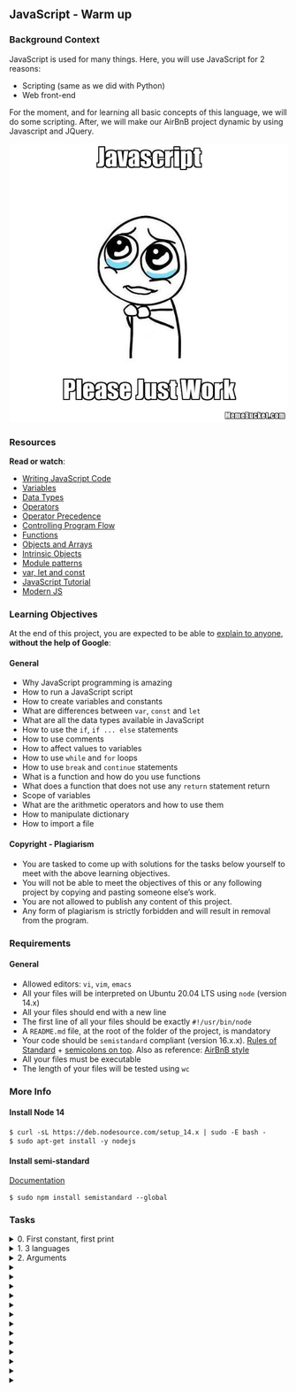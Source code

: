 ## JavaScript - Warm up
### Background Context

JavaScript is used for many things. Here, you will use JavaScript for 2 reasons:

- Scripting (same as we did with Python)
- Web front-end

For the moment, and for learning all basic concepts of this language, we will do some scripting. After, we will make our AirBnB project dynamic by using Javascript and JQuery.

![JavaScript](Javascript-535.png.jpeg)

### Resources

**Read or watch**:

- [Writing JavaScript Code](https://developer.mozilla.org/en-US/docs/Learn/Getting_started_with_the_web/JavaScript_basics)
- [Variables](https://developer.mozilla.org/en-US/docs/Learn/JavaScript/First_steps/Variables)
- [Data Types](https://developer.mozilla.org/en-US/docs/Web/JavaScript/Data_structures)
- [Operators](https://developer.mozilla.org/en-US/docs/Learn/Getting_started_with_the_web/JavaScript_basics)
- [Operator Precedence](https://developer.mozilla.org/en-US/docs/Web/JavaScript/Reference/Operators/Operator_Precedence)
- [Controlling Program Flow](https://developer.mozilla.org/en-US/docs/Web/JavaScript/Guide/Control_flow_and_error_handling)
- [Functions](https://developer.mozilla.org/en-US/docs/Learn/JavaScript/Building_blocks/Functions)
- [Objects and Arrays](https://developer.mozilla.org/en-US/docs/Learn/JavaScript/Objects)
- [Intrinsic Objects](https://developer.mozilla.org/en-US/docs/Learn/JavaScript/Objects)
- [Module patterns](https://darrenderidder.github.io/talks/ModulePatterns/#/)
- [var, let and const](https://www.youtube.com/watch?v=sjyJBL5fkp8)
- [JavaScript Tutorial](https://www.youtube.com/watch?v=vZBCTc9zHtI)
- [Modern JS](https://github.com/mbeaudru/modern-js-cheatsheet)

### Learning Objectives

At the end of this project, you are expected to be able to [explain to anyone](https://fs.blog/feynman-learning-technique/), **without the help of Google**:

#### General

- Why JavaScript programming is amazing
- How to run a JavaScript script
- How to create variables and constants
- What are differences between `var`, `const` and `let`
- What are all the data types available in JavaScript
- How to use the `if`, `if ... else` statements
- How to use comments
- How to affect values to variables
- How to use `while` and `for` loops
- How to use `break` and `continue` statements
- What is a function and how do you use functions
- What does a function that does not use any `return` statement return
- Scope of variables
- What are the arithmetic operators and how to use them
- How to manipulate dictionary
- How to import a file

#### Copyright - Plagiarism

- You are tasked to come up with solutions for the tasks below yourself to meet with the above learning objectives.
- You will not be able to meet the objectives of this or any following project by copying and pasting someone else’s work.
- You are not allowed to publish any content of this project.
- Any form of plagiarism is strictly forbidden and will result in removal from the program.

### Requirements

#### General

- Allowed editors: `vi`, `vim`, `emacs`
- All your files will be interpreted on Ubuntu 20.04 LTS using `node` (version 14.x)
- All your files should end with a new line
- The first line of all your files should be exactly `#!/usr/bin/node`
- A `README.md` file, at the root of the folder of the project, is mandatory
- Your code should be `semistandard` compliant (version 16.x.x). [Rules of Standard](https://standardjs.com/rules.html) + [semicolons on top](https://github.com/standard/semistandard). Also as reference: [AirBnB style](https://github.com/airbnb/javascript)
- All your files must be executable
- The length of your files will be tested using `wc`

### More Info

#### Install Node 14

```shell
$ curl -sL https://deb.nodesource.com/setup_14.x | sudo -E bash -
$ sudo apt-get install -y nodejs
```

#### Install semi-standard

[Documentation](https://github.com/standard/semistandard)

```shell
$ sudo npm install semistandard --global
```

### Tasks
<details>
<summary>0. First constant, first print</summary>

Write a script that prints “JavaScript is amazing”:

- You must create a constant variable called `myVar` with the value “JavaScript is amazing”
- You must use `console.log(...)` to print all output
- You are not allowed to use `var`

```shell
guillaume@ubuntu:~/0x12$ ./0-javascript_is_amazing.js 
JavaScript is amazing
guillaume@ubuntu:~/0x12$ 
guillaume@ubuntu:~/0x12$ semistandard ./0-javascript_is_amazing.js 
guillaume@ubuntu:~/0x12$ 
```

***
**Repo:**
- GitHub repository: `alx-higher_level_programming`
- Directory: `0x12-javascript-warm_up`
- File: `0-javascript_is_amazing.js`
</details>

<details>
<summary>1. 3 languages</summary>

Write a script that prints 3 lines:

- The first line: “C is fun”
- The second line: “Python is cool”
- The third line: “JavaScript is amazing”
- You must use `console.log(...)` to print all output
- You are not allowed to use `var`

```shell
guillaume@ubuntu:~/0x12$ ./1-multi_languages.js 
C is fun
Python is cool
JavaScript is amazing
guillaume@ubuntu:~/0x12$ 
```

***
**Repo:**
- GitHub repository: `alx-higher_level_programming`
- Directory: `0x12-javascript-warm_up`
- File: `1-multi_languages.js`
</details>

<details>
<summary>2. Arguments</summary>

Write a script that prints a message depending of the number of arguments passed:

- If no arguments are passed to the script, print “No argument”
- If only one argument is passed to the script, print “Argument found”
- Otherwise, print “Arguments found”
- You must use `console.log(...)` to print all output
- You are not allowed to use `var`

Reference: [process.argv](https://nodejs.org/api/process.html#process_process_argv)

```shell
guillaume@ubuntu:~/0x12$ ./2-arguments.js 
No argument
guillaume@ubuntu:~/0x12$ ./2-arguments.js Best
Argument found
guillaume@ubuntu:~/0x12$ ./2-arguments.js Best School
Arguments found
guillaume@ubuntu:~/0x12$ 
```

***
**Repo:**
- GitHub repository: `alx-higher_level_programming`
- Directory: `0x12-javascript-warm_up`
- File: `0-javascript_is_amazing.js`
</details>

<details>
<summary></summary>

***
**Repo:**
- GitHub repository: `alx-higher_level_programming`
- Directory: `0x12-javascript-warm_up`
- File: `0-javascript_is_amazing.js`
</details>

<details>
<summary></summary>

***
**Repo:**
- GitHub repository: `alx-higher_level_programming`
- Directory: `0x12-javascript-warm_up`
- File: `0-javascript_is_amazing.js`
</details>

<details>
<summary></summary>

***
**Repo:**
- GitHub repository: `alx-higher_level_programming`
- Directory: `0x12-javascript-warm_up`
- File: `0-javascript_is_amazing.js`
</details>

<details>
<summary></summary>

***
**Repo:**
- GitHub repository: `alx-higher_level_programming`
- Directory: `0x12-javascript-warm_up`
- File: `0-javascript_is_amazing.js`
</details>

<details>
<summary></summary>

***
**Repo:**
- GitHub repository: `alx-higher_level_programming`
- Directory: `0x12-javascript-warm_up`
- File: `0-javascript_is_amazing.js`
</details>

<details>
<summary></summary>

***
**Repo:**
- GitHub repository: `alx-higher_level_programming`
- Directory: `0x12-javascript-warm_up`
- File: `0-javascript_is_amazing.js`
</details>

<details>
<summary></summary>

***
**Repo:**
- GitHub repository: `alx-higher_level_programming`
- Directory: `0x12-javascript-warm_up`
- File: `0-javascript_is_amazing.js`
</details>

<details>
<summary></summary>

***
**Repo:**
- GitHub repository: `alx-higher_level_programming`
- Directory: `0x12-javascript-warm_up`
- File: `0-javascript_is_amazing.js`
</details>

<details>
<summary></summary>

***
**Repo:**
- GitHub repository: `alx-higher_level_programming`
- Directory: `0x12-javascript-warm_up`
- File: `0-javascript_is_amazing.js`
</details>

<details>
<summary></summary>

***
**Repo:**
- GitHub repository: `alx-higher_level_programming`
- Directory: `0x12-javascript-warm_up`
- File: `0-javascript_is_amazing.js`
</details>

<details>
<summary></summary>

***
**Repo:**
- GitHub repository: `alx-higher_level_programming`
- Directory: `0x12-javascript-warm_up`
- File: `0-javascript_is_amazing.js`
</details>

<details>
<summary></summary>

***
**Repo:**
- GitHub repository: `alx-higher_level_programming`
- Directory: `0x12-javascript-warm_up`
- File: `0-javascript_is_amazing.js`
</details>

<details>
<summary></summary>

***
**Repo:**
- GitHub repository: `alx-higher_level_programming`
- Directory: `0x12-javascript-warm_up`
- File: `0-javascript_is_amazing.js`
</details>
